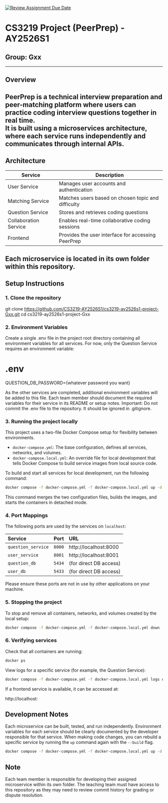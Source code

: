 [![Review Assignment Due Date](https://classroom.github.com/assets/deadline-readme-button-22041afd0340ce965d47ae6ef1cefeee28c7c493a6346c4f15d667ab976d596c.svg)](https://classroom.github.com/a/QUdQy4ix)
# CS3219 Project (PeerPrep) - AY2526S1
## Group: Gxx
---
## Overview
PeerPrep is a technical interview preparation and peer-matching platform where users can practice coding interview questions together in real time.  
It is built using a **microservices architecture**, where each service runs independently and communicates through internal APIs.
---
## Architecture
| Service | Description |
|----------|-------------|
| User Service | Manages user accounts and authentication |
| Matching Service | Matches users based on chosen topic and difficulty |
| Question Service | Stores and retrieves coding questions |
| Collaboration Service | Enables real-time collaborative coding sessions |
| Frontend | Provides the user interface for accessing PeerPrep |
Each microservice is located in its own folder within this repository.
---
## Setup Instructions
### 1. Clone the repository
git clone https://github.com/CS3219-AY2526S1/cs3219-ay2526s1-project-Gxx.git
cd cs3219-ay2526s1-project-Gxx

### 2. Environment Variables
Create a single .env file in the project root directory containing all environment variables for all services.
For now, only the Question Service requires an environment variable:

# .env
QUESTION_DB_PASSWORD={whatever password you want}

As the other services are completed, additional environment variables will be added to this file.
Each team member should document the required variables for their service in its README or setup notes.
Important: Do not commit the .env file to the repository. It should be ignored in .gitignore.

### 3. Running the project locally
This project uses a two-file Docker Compose setup for flexibility between environments.
- `docker-compose.yml`: The base configuration, defines all services, networks, and volumes.
- `docker-compose.local.yml`: An override file for local development that tells Docker Compose to build service images from local source code.

To build and start all services for local development, run the following command:
```bash
docker compose -f docker-compose.yml -f docker-compose.local.yml up -d --build
```
This command merges the two configuration files, builds the images, and starts the containers in detached mode.

### 4. Port Mappings
The following ports are used by the services on `localhost`:

| Service | Port | URL |
| :--- | :--- | :--- |
| `question_service` | `8000` | http://localhost:8000 |
| `user_service` | `8001` | http://localhost:8001 |
| `question_db` | `5434` | (for direct DB access) |
| `user_db` | `5433` | (for direct DB access) |

Please ensure these ports are not in use by other applications on your machine.

### 5. Stopping the project
To stop and remove all containers, networks, and volumes created by the local setup:
```bash
docker compose -f docker-compose.yml -f docker-compose.local.yml down -v
```

### 6. Verifying services
Check that all containers are running:
```bash
docker ps
```
View logs for a specific service (for example, the Question Service):
```bash
docker compose -f docker-compose.yml -f docker-compose.local.yml logs question-service
```
If a frontend service is available, it can be accessed at:

http://localhost:<frontend-port>

## Development Notes
Each microservice can be built, tested, and run independently.
Environment variables for each service should be clearly documented by the developer responsible for that service.
When making code changes, you can rebuild a specific service by running the `up` command again with the `--build` flag.
```bash
docker compose -f docker-compose.yml -f docker-compose.local.yml up -d --build <service-name>
```

## Note
Each team member is responsible for developing their assigned microservice within its own folder.
The teaching team must have access to this repository as they may need to review commit history for grading or dispute resolution.